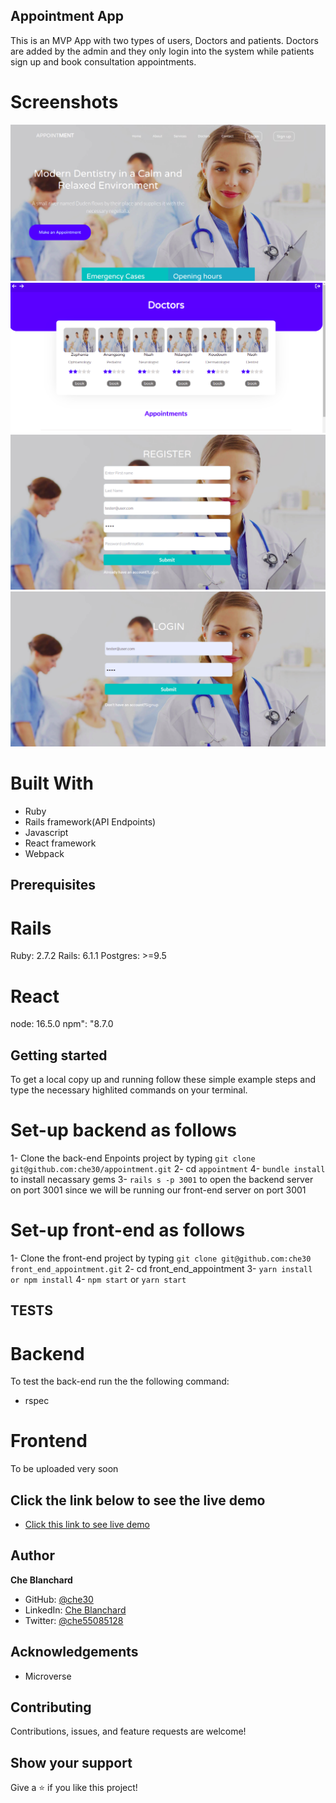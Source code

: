 
## Appointment App
This is an MVP App with two types of users, Doctors and patients. Doctors are added by the admin and they only login into the system while patients sign up and book consultation appointments.
# Screenshots
![screenshot](app/images/AppointmentHome.png)
![screenshot](app/images/AppointmenPatientDashboard.png)
![screenshot](app/images/AppointmentSignUp.png)
![screenshot](app/images/AppontmentLogin.png)
# Built With
- Ruby
- Rails framework(API Endpoints)
- Javascript
- React framework
- Webpack

##  Prerequisites
# Rails
Ruby: 2.7.2
Rails: 6.1.1
Postgres: >=9.5

# React
node: 16.5.0
npm": "8.7.0

## Getting started
   To get a local copy up and running follow these simple example steps and type the necessary  highlited commands on your terminal.
# Set-up backend as follows
  1- Clone the back-end Enpoints project by typing `git clone git@github.com:che30/appointment.git` 
  2- cd `appointment`
  4- `bundle install` to install necassary gems
  3- `rails s -p 3001` to open the backend server on port 3001 since we will be running our front-end server on port 3001
# Set-up front-end as follows
 1- Clone the front-end project by typing `git clone git@github.com:che30 front_end_appointment.git` 
 2- cd front_end_appointment
 3- `yarn install or npm install`
 4- `npm start` or `yarn start`

  
## TESTS
# Backend
To test the back-end run the the following command:
- rspec
# Frontend
To be uploaded very soon
## Click the link below to see the live demo
- [Click this link to see live demo](https://cheappointment.herokuapp.com)

## Author
**Che Blanchard**
- GitHub: [@che30](https://github.com/che30)
- LinkedIn: [Che Blanchard](https://www.linkedin.com/in/che-nsoh-9455271b0/)
- Twitter: [@che55085128](https://twitter.com/che55085128)
## Acknowledgements
- Microverse
##  Contributing

Contributions, issues, and feature requests are welcome!

## Show your support

Give a ⭐️ if you like this project!
